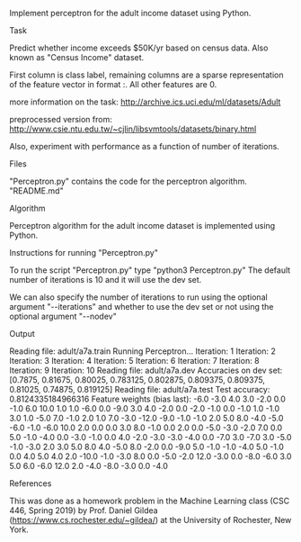
Implement perceptron for the adult income dataset using Python.

Task

Predict whether income exceeds $50K/yr based on census data. Also known as "Census Income" dataset.

First column is class label, remaining columns are a sparse representation of the feature vector in format :. All other features are 0.

more information on the task: http://archive.ics.uci.edu/ml/datasets/Adult

preprocessed version from: http://www.csie.ntu.edu.tw/~cjlin/libsvmtools/datasets/binary.html

Also, experiment with performance as a function of number of iterations.

Files


"Perceptron.py" contains the code for the perceptron algorithm. "README.md"

Algorithm


Perceptron algorithm for the adult income dataset is implemented using Python.

Instructions for running "Perceptron.py"


To run the script "Perceptron.py" type "python3 Perceptron.py" The default number of iterations is 10 and it will use the dev set.

We can also specify the number of iterations to run using the optional argument "--iterations" and whether to use the dev set or not using the optional argument "--nodev"

Output


Reading file: adult/a7a.train Running Perceptron... Iteration: 1 Iteration: 2 Iteration: 3 Iteration: 4 Iteration: 5 Iteration: 6 Iteration: 7 Iteration: 8 Iteration: 9 Iteration: 10 Reading file: adult/a7a.dev Accuracies on dev set: [0.7875, 0.81675, 0.80025, 0.783125, 0.802875, 0.809375, 0.809375, 0.81025, 0.74875, 0.819125] Reading file: adult/a7a.test Test accuracy: 0.8124335184966316 Feature weights (bias last): -6.0 -3.0 4.0 3.0 -2.0 0.0 -1.0 6.0 10.0 1.0 1.0 -6.0 0.0 -9.0 3.0 4.0 -2.0 0.0 -2.0 -1.0 0.0 -1.0 1.0 -1.0 3.0 1.0 -5.0 7.0 -1.0 2.0 1.0 7.0 -3.0 -12.0 -9.0 -1.0 -1.0 2.0 5.0 8.0 -4.0 -5.0 -6.0 -1.0 -6.0 10.0 2.0 0.0 0.0 3.0 8.0 -1.0 0.0 2.0 0.0 -5.0 -3.0 -2.0 7.0 0.0 5.0 -1.0 -4.0 0.0 -3.0 -1.0 0.0 4.0 -2.0 -3.0 -3.0 -4.0 0.0 -7.0 3.0 -7.0 3.0 -5.0 -1.0 -3.0 2.0 3.0 5.0 8.0 4.0 -5.0 8.0 -2.0 0.0 -9.0 5.0 -1.0 -1.0 -4.0 5.0 -1.0 0.0 4.0 5.0 4.0 2.0 -10.0 -1.0 -3.0 8.0 0.0 -5.0 -2.0 12.0 -3.0 0.0 -8.0 -6.0 3.0 5.0 6.0 -6.0 12.0 2.0 -4.0 -8.0 -3.0 0.0 -4.0

References


This was done as a homework problem in the Machine Learning class (CSC 446, Spring 2019) by Prof. Daniel Gildea (https://www.cs.rochester.edu/~gildea/) at the University of Rochester, New York.
